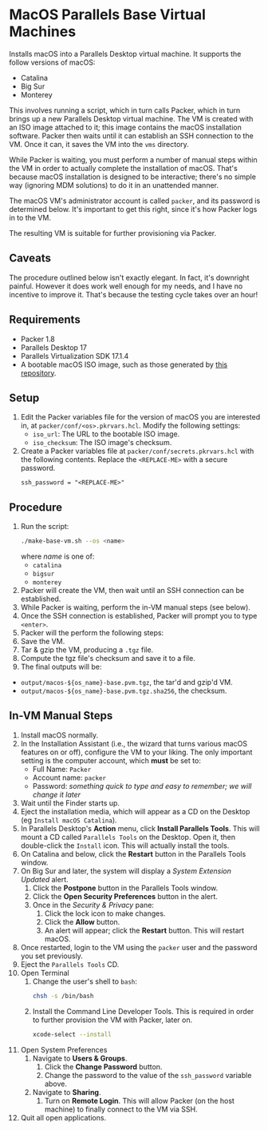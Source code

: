 # MacOS Parallels Base Virtual Machines

Installs macOS into a Parallels Desktop virtual machine.
It supports the follow versions of macOS:

- Catalina
- Big Sur
- Monterey

This involves running a script, which in turn calls Packer,
which in turn brings up a new Parallels Desktop virtual machine.
The VM is created with an ISO image attached to it; this image contains the macOS installation software.
Packer then waits until it can establish an SSH connection to the VM.
Once it can, it saves the VM into the `vms` directory.

While Packer is waiting, you must perform a number of manual steps within the VM in order to actually
complete the installation of macOS.
That's because macOS installation is designed to be interactive;
there's no simple way (ignoring MDM solutions) to do it in an unattended manner.

The macOS VM's administrator account is called `packer`, and its password is determined below.
It's important to get this right, since it's how Packer logs in to the VM.

The resulting VM is suitable for further provisioning via Packer.

## Caveats

The procedure outlined below isn't exactly elegant.
In fact, it's downright painful.
However it does work well enough for my needs, and I have no incentive to improve it.
That's because the testing cycle takes over an hour!

## Requirements

- Packer 1.8
- Parallels Desktop 17
- Parallels Virtualization SDK 17.1.4
- A bootable macOS ISO image, such as those generated by [this repository](https://github.com/paullalonde/macos-bootable-iso-images).

## Setup

1. Edit the Packer variables file for the version of macOS you are interested in, at `packer/conf/<os>.pkrvars.hcl`.
   Modify the following settings:
   - `iso_url`: The URL to the bootable ISO image.
   - `iso_checksum`: The ISO image's checksum.
1. Create a Packer variables file at `packer/conf/secrets.pkrvars.hcl` with the following contents.
   Replace the `<REPLACE-ME>` with a secure password.
   ```
   ssh_password = "<REPLACE-ME>"
   ```

## Procedure

1. Run the script:
   ```bash
   ./make-base-vm.sh --os <name>
   ```
   where *name* is one of:
   - `catalina`
   - `bigsur`
   - `monterey`
1. Packer will create the VM, then wait until an SSH connection can be established.
1. While Packer is waiting, perform the in-VM manual steps (see below).
1. Once the SSH connection is established, Packer will prompt you to type `<enter>`.
1. Packer will the perform the following steps:
  1. Save the VM.
  1. Tar & gzip the VM, producing a `.tgz` file.
  1. Compute the tgz file's checksum and save it to a file.
1. The final outputs will be:
  - `output/macos-${os_name}-base.pvm.tgz`, the tar'd and gzip'd VM.
  - `output/macos-${os_name}-base.pvm.tgz.sha256`, the checksum.

## In-VM Manual Steps

1. Install macOS normally.
1. In the Installation Assistant (i.e., the wizard that turns various macOS features on or off),
   configure the VM to your liking.
   The only important setting is the computer account, which **must** be set to:
      - Full Name: `Packer`
      - Account name: `packer`
      - Password: *something quick to type and easy to remember; we will change it later*
1. Wait until the Finder starts up.
1. Eject the installation media, which will appear as a CD on the Desktop (eg `Install macOS Catalina`).
1. In Parallels Desktop's **Action** menu, click **Install Parallels Tools**.
   This will mount a CD called `Parallels Tools` on the Desktop.
   Open it, then double-click the `Install` icon. This will actually install the tools.
1. On Catalina and below, click the **Restart** button in the Parallels Tools window.
1. On Big Sur and later, the system will display a *System Extension Updated* alert.
   1. Click the **Postpone** button in the Parallels Tools window.
   1. Click the **Open Security Preferences** button in the alert.
   1. Once in the *Security & Privacy* pane:
      1. Click the lock icon to make changes.
      1. Click the **Allow** button.
      1. An alert will appear; click the **Restart** button.
         This will restart macOS.
1. Once restarted, login to the VM using the `packer` user and the password you set previously.
1. Eject the `Parallels Tools` CD.
1. Open Terminal
   1. Change the user's shell to `bash`:
      ```bash
      chsh -s /bin/bash
      ```
   1. Install the Command Line Developer Tools.
      This is required in order to further provision the VM with Packer, later on.
      ```bash
      xcode-select --install
      ```
1. Open System Preferences
   1. Navigate to **Users & Groups**.
      1. Click the **Change Password** button.
      1. Change the password to the value of the `ssh_password` variable above.
   1. Navigate to **Sharing**.
      1. Turn on **Remote Login**.
         This will allow Packer (on the host machine) to finally connect to the VM via SSH.
1. Quit all open applications.
